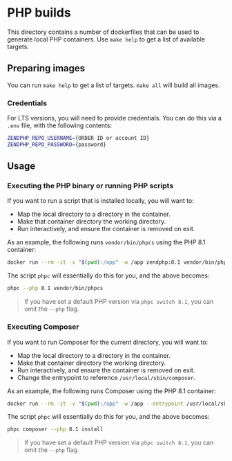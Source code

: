 # PHP builds

This directory contains a number of dockerfiles that can be used to generate local PHP containers.
Use `make help` to get a list of available targets.

## Preparing images

You can run `make help` to get a list of targets.
`make all` will build all images.

### Credentials

For LTS versions, you will need to provide credentials.
You can do this via a `.env` file, with the following contents:

```bash
ZENDPHP_REPO_USERNAME={ORDER ID or account ID}
ZENDPHP_REPO_PASSWORD={password}
```

## Usage

### Executing the PHP binary or running PHP scripts

If you want to run a script that is installed locally, you will want to:

- Map the local directory to a directory in the container.
- Make that container directory the working directory.
- Run interactively, and ensure the container is removed on exit.

As an example, the following runs `vendor/bin/phpcs` using the PHP 8.1 container:

```bash
docker run --rm -it -v "$(pwd):/app" -w /app zendphp:8.1 vendor/bin/phpcs
```

The script `phpc` will essentially do this for you, and the above becomes:

```bash
phpc --php 8.1 vendor/bin/phpcs
```

> If you have set a default PHP version via `phpc switch 8.1`, you can omit the `--php` flag.

### Executing Composer

If you want to run Composer for the current directory, you will want to:

- Map the local directory to a directory in the container.
- Make that container directory the working directory.
- Run interactively, and ensure the container is removed on exit.
- Change the entrypoint to reference `/usr/local/sbin/composer`.

As an example, the following runs Composer using the PHP 8.1 container:

```bash
docker run --rm -it -v "$(pwd):/app" -w /app --entrypoint /usr/local/sbin/composer zendphp:8.1 install
```

The script `phpc` will essentially do this for you, and the above becomes:

```bash
phpc composer --php 8.1 install
```

> If you have set a default PHP version via `phpc switch 8.1`, you can omit the `--php` flag.
